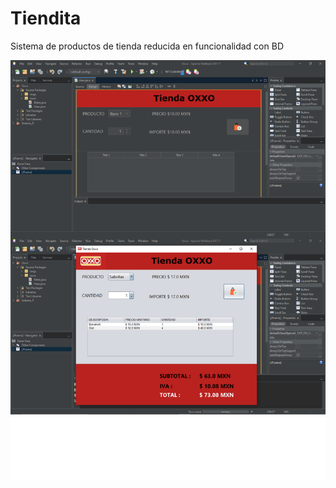 # Tiendita

Sistema de productos de tienda reducida en funcionalidad con BD 

![Imagen de Tiendita Ilustracion](https://raw.githubusercontent.com/MiguelJurado13/Tiendita/main/tiendita.png)
